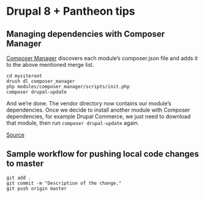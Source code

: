 # Drupal 8 + Pantheon tips

## Managing dependencies with Composer Manager

[Composer Manager](https://drupal.org/project/composer_manager) discovers each module’s composer.json file and adds it to the above mentioned merge list.

    cd mysiteroot  
    drush dl composer_manager  
    php modules/composer_manager/scripts/init.php  
    composer drupal-update  

And we’re done. The vendor directory now contains our module’s dependencies.
Once we decide to install another module with Composer dependencies, for example Drupal Commerce, we just need to download that module, then run `composer drupal-update` again.

[Source](https://bojanz.wordpress.com/2015/09/18/d8-composer-definitive-intro/)

## Sample workflow for pushing local code changes to master

    git add .
    git commit -m "Description of the change."
    git push origin master
    
